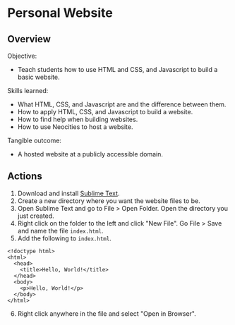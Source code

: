 # Personal Website

## Overview

Objective:

* Teach students how to use HTML and CSS, and Javascript to build a basic
  website.

Skills learned:

* What HTML, CSS, and Javascript are and the difference between them.
* How to apply HTML, CSS, and Javascript to build a website.
* How to find help when building websites.
* How to use Neocities to host a website.

Tangible outcome:

* A hosted website at a publicly accessible domain.

## Actions

1. Download and install [Sublime Text](http://www.sublimetext.com/3).
2. Create a new directory where you want the website files to be.
3. Open Sublime Text and go to File > Open Folder. Open the directory you just
   created.
4. Right click on the folder to the left and click "New File". Go File > Save
   and name the file `index.html`.
5. Add the following to `index.html`.

```
<!doctype html>
<html>
  <head>
    <title>Hello, World!</title>
  </head>
  <body>
    <p>Hello, World!</p>
  </body>
</html>
```

6. Right click anywhere in the file and select "Open in Browser".
